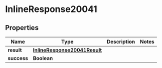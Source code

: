 # InlineResponse20041

## Properties
Name | Type | Description | Notes
------------ | ------------- | ------------- | -------------
**result** | [**InlineResponse20041Result**](InlineResponse20041Result.md) |  | 
**success** | **Boolean** |  | 
